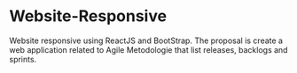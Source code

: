 # Website-Responsive
Website responsive using ReactJS and BootStrap. The proposal is create a web application related to Agile Metodologie that list releases, backlogs and sprints.
